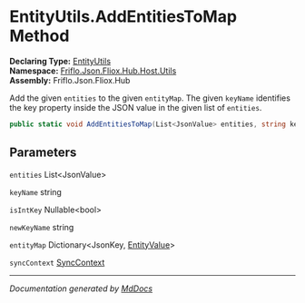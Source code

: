 ﻿<!--  
  <auto-generated>   
    The contents of this file were generated by a tool.  
    Changes to this file may be list if the file is regenerated  
  </auto-generated>   
-->

# EntityUtils.AddEntitiesToMap Method

**Declaring Type:** [EntityUtils](../index.md)  
**Namespace:** [Friflo.Json.Fliox.Hub.Host.Utils](../../index.md)  
**Assembly:** Friflo.Json.Fliox.Hub

Add the given `entities` to the given `entityMap`. The given `keyName` identifies the key property inside the JSON value in the given list of `entities`.

```csharp
public static void AddEntitiesToMap(List<JsonValue> entities, string keyName, bool? isIntKey, string newKeyName, Dictionary<JsonKey, EntityValue> entityMap, SyncContext syncContext);
```

## Parameters

`entities`  List\<JsonValue\>

`keyName`  string

`isIntKey`  Nullable\<bool\>

`newKeyName`  string

`entityMap`  Dictionary\<JsonKey, [EntityValue](../../../../Protocol/Models/EntityValue/index.md)\>

`syncContext`  [SyncContext](../../../SyncContext/index.md)

___

*Documentation generated by [MdDocs](https://github.com/ap0llo/mddocs)*
